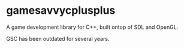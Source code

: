 # gamesavvycplusplus
A game development library for C++, built ontop of SDL and OpenGL.


GSC has been outdated for several years.
